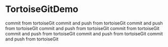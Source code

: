 TortoiseGitDemo
===============
commit from tortoiseGit
commit and push from tortoiseGit
commit and push from tortoiseGit
commit and push from tortoiseGit
commit from tortoiseGit
commit and push from tortoiseGit
commit and push from tortoiseGit
commit and push from tortoiseGit
